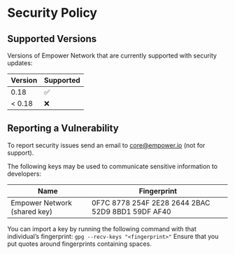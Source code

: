 # Security Policy

## Supported Versions

Versions of Empower Network that are currently supported with security updates:

| Version | Supported          |
| ------- | ------------------ |
| 0.18    | :white_check_mark: |
| < 0.18  | :x:                |

## Reporting a Vulnerability

To report security issues send an email to core@empower.io (not for support).

The following keys may be used to communicate sensitive information to developers:

| Name | Fingerprint |
|------|-------------|
| Empower Network (shared key) | 0F7C 8778 254F 2E28 2644  2BAC 52D9 8BD1 59DF AF40 |

You can import a key by running the following command with that individual’s fingerprint: `gpg --recv-keys "<fingerprint>"` Ensure that you put quotes around fingerprints containing spaces.
